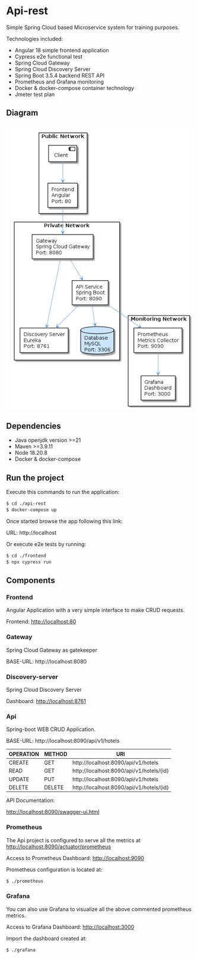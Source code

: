 # Api-rest

Simple Spring Cloud based Microservice system for training purposes.

Technologies included:
 - Angular 18 simple frontend application
 - Cypress e2e functional test
 - Spring Cloud Gateway
 - Spring Cloud Discovery Server
 - Spring Boot 3.5.4 backend REST API
 - Prometheus and Grafana monitoring
 - Docker & docker-compose container technology
 - Jmeter test plan

## Diagram

![architecture](api-rest-architecture.png)

## Dependencies

 - Java openjdk version >=21
 - Maven >=3.9.11
 - Node 18.20.8
 - Docker & docker-compose

## Run the project

Execute this commands to run the application: 

```bash
$ cd ./api-rest
$ docker-compose up
```

Once started browse the app following this link:

URL:   http://localhost

Or execute e2e tests by running:

```bash
$ cd ./frontend
$ npx cypress run
```

## Components

### Frontend

Angular Application with a very simple interface to make CRUD requests.

Frontend: [http://localhost:80](http://localhost:80)

### Gateway

Spring Cloud Gateway as gatekeeper

BASE-URL:   http://localhost:8080

### Discovery-server

Spring Cloud Discovery Server

Dashboard: [http://localhost:8761](http://localhost:8761)

### Api

Spring-boot WEB CRUD Application.

BASE-URL:   http://localhost:8090/api/v1/hotels

|OPERATION|METHOD|URI|
|---|---|---|
|CREATE|GET|http://localhost:8090/api/v1/hotels|
|READ|GET|http://localhost:8090/api/v1/hotels/{id}|
|UPDATE|PUT|http://localhost:8090/api/v1/hotels|
|DELETE|DELETE|http://localhost:8090/api/v1/hotels/{id}|

API Documentation:

[http://localhost:8090/swagger-ui.html](http://localhost:8090/swagger-ui.html)

### Prometheus

The Api project is configured to serve all the metrics at [http://localhost:8090/actuator/prometheus](http://localhost:8090/actuator/prometheus)

Access to Prometheus Dashboard: [http://localhost:9090](http://localhost:9090)

Prometheus configuration is located at:

```bash
$ ./prometheus
```

### Grafana

You can also use Grafana to visualize all the above commented prometheus metrics.

Access to Grafana Dashboard: [http://localhost:3000](http://localhost:3000)

Import the dashboard created at:

```bash
$ ./grafana
```
